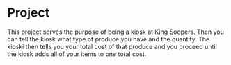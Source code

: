 # Project
This project serves the purpose of being a kiosk at King Soopers. Then you can tell the kiosk what type of produce you have and the quantity. The kioski then tells you your total cost of that produce and you proceed until the kiosk adds all of your items to one total cost.
